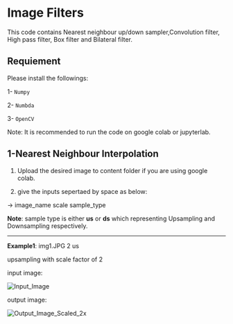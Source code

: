# Image Filters

This code contains Nearest neighbour up/down sampler,Convolution filter, High pass filter, Box filter and Bilateral filter.

## Requiement
Please install the followings:

1- <code>Numpy</code>

2- <code>Numbda</code>

3- <code>OpenCV</code>

Note: It is recommended to run the code on google colab or jupyterlab.

## 1-Nearest Neighbour Interpolation
1. Upload the desired image to content folder if you are using google colab.

2. give the inputs sepertaed by space as below:

 -> image_name scale sample_type

**Note**: sample type is either **us** or **ds** which representing Upsampling and Downsampling respectively.


---
**Example1**: img1.JPG 2 us

upsampling with scale factor of 2

input image:

![Input_Image](https://github.com/M-Moeini/Test/blob/main/Pictures/img1.JPG)

output image:

![Output_Image_Scaled_2x](https://github.com/M-Moeini/Test/blob/main/Pictures/img1_NNI_US.jpg)
